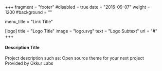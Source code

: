 +++
fragment = "footer"
#disabled = true
date = "2016-09-07"
weight = 1200
#background = ""

menu_title = "Link Title"

[logo]
  title = "Logo Title"
  image = "logo.svg"
  text = "Logo Subtext"
  url = "#"
+++

#### Description Title

Project description such as:
Open source theme for your next project
Provided by Okkur Labs
